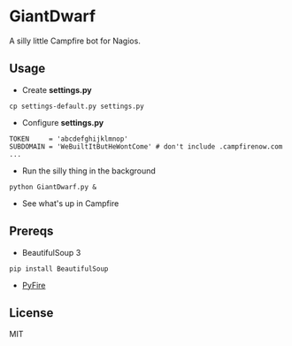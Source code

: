 GiantDwarf
=========
A silly little Campfire bot for Nagios.

Usage
----
* Create **settings.py**

```
cp settings-default.py settings.py
```

* Configure **settings.py**

```
TOKEN     = 'abcdefghijklmnop'
SUBDOMAIN = 'WeBuiltItButHeWontCome' # don't include .campfirenow.com 
...
```

* Run the silly thing in the background

```
python GiantDwarf.py &
```

* See what's up in Campfire

Prereqs
------
* BeautifulSoup 3

```
pip install BeautifulSoup
```

* [PyFire](https://github.com/mariano/pyfire)

License
------
MIT

